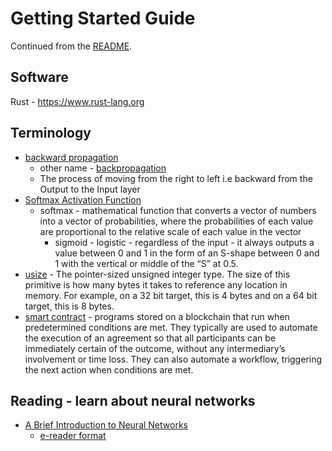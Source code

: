 # Getting Started Guide
Continued from the [README](https://github.com/SwayStar123/rust-ml/blob/c52d7f425df5ddedbd1b7723e7035de029d5e0d4/README.md).

## Software
Rust - https://www.rust-lang.org

## Terminology
* [backward propagation](https://www.analyticsvidhya.com/blog/2021/06/how-does-backward-propagation-work-in-neural-networks/)
  * other name - [backpropagation](https://en.wikipedia.org/wiki/Backpropagation)
  * The process of moving from the right to left i.e backward from the Output to the Input layer
* [Softmax Activation Function](https://machinelearningmastery.com/softmax-activation-function-with-python/)
  * softmax - mathematical function that converts a vector of numbers into a vector of probabilities, where the probabilities of each value are proportional to the relative scale of each value in the vector
    * sigmoid - logistic - regardless of the input - it always outputs a value between 0 and 1 in the form of an S-shape between 0 and 1 with the vertical or middle of the “S” at 0.5.
* [usize](https://doc.rust-lang.org/std/primitive.usize.html) - The pointer-sized unsigned integer type. The size of this primitive is how many bytes it takes to reference any location in memory. For example, on a 32 bit target, this is 4 bytes and on a 64 bit target, this is 8 bytes.
* [smart contract](https://www.ibm.com/topics/smart-contracts) - programs stored on a blockchain that run when predetermined conditions are met. They typically are used to automate the execution of an agreement so that all participants can be immediately certain of the outcome, without any intermediary’s involvement or time loss. They can also automate a workflow, triggering the next action when conditions are met.

## Reading - learn about neural networks
* [A Brief Introduction to Neural Networks](https://archive.org/details/NeuralNetworksIntro)
  * [e-reader format](https://archive.org/details/Neuralnetworksereader)
